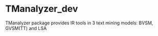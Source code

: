 # TManalyzer_dev
TManalyzer package provides IR tools in 3 text mining models: BVSM, GVSM(TT) and LSA
